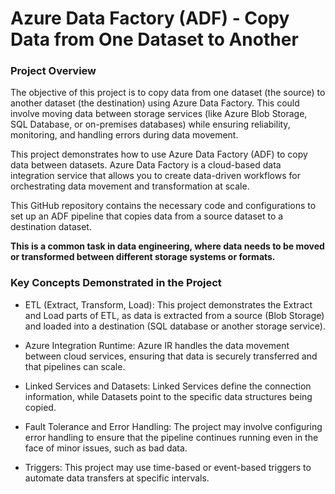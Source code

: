 # Azure Data Factory (ADF) - Copy Data from One Dataset to Another

### Project Overview
The objective of this project is to copy data from one dataset (the source) to another dataset (the destination) using Azure Data Factory. 
This could involve moving data between storage services (like Azure Blob Storage, SQL Database, or on-premises databases) while ensuring reliability, monitoring, and handling errors during data movement.

This project demonstrates how to use Azure Data Factory (ADF) to copy data between datasets. Azure Data Factory is a cloud-based data integration service that allows you to create data-driven workflows for orchestrating data movement and transformation at scale.

This GitHub repository contains the necessary code and configurations to set up an ADF pipeline that copies data from a source dataset to a destination dataset. 

**This is a common task in data engineering, where data needs to be moved or transformed between different storage systems or formats.**

### Key Concepts Demonstrated in the Project

  - ETL (Extract, Transform, Load): This project demonstrates the Extract and Load parts of ETL, as data is extracted from a source (Blob Storage) and loaded into a destination (SQL database or another storage service).

  - Azure Integration Runtime: Azure IR handles the data movement between cloud services, ensuring that data is securely transferred and that pipelines can scale.

  - Linked Services and Datasets: Linked Services define the connection information, while Datasets point to the specific data structures being copied.

  - Fault Tolerance and Error Handling: The project may involve configuring error handling to ensure that the pipeline continues running even in the face of minor issues, such as bad data.

  - Triggers: This project may use time-based or event-based triggers to automate data transfers at specific intervals.
